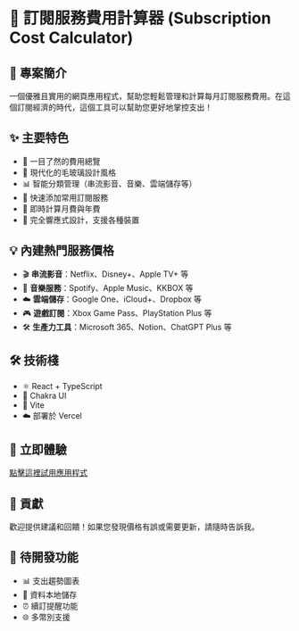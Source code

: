 # 📱 訂閱服務費用計算器 (Subscription Cost Calculator)

## 🌟 專案簡介
一個優雅且實用的網頁應用程式，幫助您輕鬆管理和計算每月訂閱服務費用。在這個訂閱經濟的時代，這個工具可以幫助您更好地掌控支出！

## ✨ 主要特色
- 🎯 一目了然的費用總覽
- 🎨 現代化的毛玻璃設計風格
- 📊 智能分類管理（串流影音、音樂、雲端儲存等）
- 💫 快速添加常用訂閱服務
- 🔄 即時計算月費與年費
- 📱 完全響應式設計，支援各種裝置

## 💡 內建熱門服務價格
- 🎬 **串流影音**：Netflix、Disney+、Apple TV+ 等
- 🎵 **音樂服務**：Spotify、Apple Music、KKBOX 等
- ☁️ **雲端儲存**：Google One、iCloud+、Dropbox 等
- 🎮 **遊戲訂閱**：Xbox Game Pass、PlayStation Plus 等
- 🛠️ **生產力工具**：Microsoft 365、Notion、ChatGPT Plus 等

## 🛠️ 技術棧
- ⚛️ React + TypeScript
- 🎨 Chakra UI
- 🚀 Vite
- ☁️ 部署於 Vercel

## 🔗 立即體驗
[點擊這裡試用應用程式](https://sub-cost-jxp5k21ke-richkes-projects.vercel.app)

## 🤝 貢獻
歡迎提供建議和回饋！如果您發現價格有誤或需要更新，請隨時告訴我。

## 📝 待開發功能
- 📊 支出趨勢圖表
- 💾 資料本地儲存
- ⏰ 續訂提醒功能
- 🌐 多幣別支援